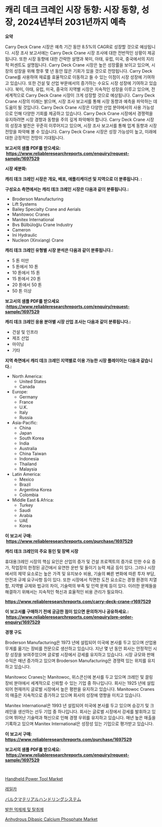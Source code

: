<p><h1>캐리 데크 크레인 시장 동향: 시장 동향, 성장, 2024년부터 2031년까지 예측</h1></p><p><strong>요약</strong></p>
<p><p>Carry Deck Crane 시장은 예측 기간 동안 8.5%의 CAGR로 성장할 것으로 예상됩니다. 시장 조사 보고서에는 Carry Deck Crane 시장 조사에 대한 전반적인 상황이 제공됩니다. 또한 시장 동향에 대한 간략한 설명과 북미, 아태, 유럽, 미국, 중국에서의 지리적 퍼센트도 설명됩니다. Carry Deck Crane 시장은 높은 성장률을 보이고 있으며, 시장의 성장을 위해 향후 몇 년 동안 많은 기회가 있을 것으로 전망됩니다. Carry Deck Crane를 사용하여 재료를 효율적으로 이동하고 들 수 있는 이점이 시장 성장에 기여하고 있습니다. 또한 건설 및 산업 부문에서의 증가하는 수요도 시장 성장에 기여하고 있습니다. 북미, 아태, 유럽, 미국, 중국의 지역별 시장은 지속적인 성장을 이루고 있으며, 전세계적으로 Carry Deck Crane 시장이 크게 성장할 것으로 예상됩니다. Carry Deck Crane 시장의 미래는 밝으며, 시장 조사 보고서를 통해 시장 동향과 예측을 파악하는 데 도움이 될 것입니다. Carry Deck Crane 시장은 다양한 산업 분야에서의 사용 가능성으로 인해 다양한 기회를 제공하고 있습니다. Carry Deck Crane 시장에서 경쟁력을 유지하려면 시장 경향과 동향을 주의 깊게 파악해야 합니다. Carry Deck Crane 시장의 성장과 발전은 꾸준히 이루어지고 있으며, 시장 조사 보고서를 통해 업계 동향과 시장 전망을 파악해 볼 수 있습니다. Carry Deck Crane 시장은 성장 가능성이 높고, 미래에 대한 긍정적인 전망이 기대됩니다.</p></p>
<p><strong>보고서의 샘플 PDF를 받으세요: &nbsp;<a href="https://www.reliableresearchreports.com/enquiry/request-sample/1697529">https://www.reliableresearchreports.com/enquiry/request-sample/1697529</a></strong></p>
<p><strong>시장 세분화:</strong></p>
<p><strong> 캐리 데크 크레인 시장은 개요, 배포, 애플리케이션 및 지역으로 더 분류됩니다. :</strong></p>
<p><strong>구성요소 측면에서는 캐리 데크 크레인 시장은 다음과 같이 분류됩니다.:</strong></p>
<p><ul><li>Broderson Manufacturing</li><li>Lift Systems</li><li>Bailey Specialty Crane and Aerials</li><li>Manitowoc Cranes</li><li>Manitex International</li><li>Bvs Bülbüloğlu Crane Industry</li><li>Cameron</li><li>Ini Hydraulic</li><li>Nucleon (Xinxiang) Crane</li></ul></p>
<p><strong> 캐리 데크 크레인 유형별 시장 분석은 다음과 같이 분류됩니다.:</strong></p>
<p><ul><li>5 톤 미만</li><li>5 톤에서 10 톤</li><li>10 톤에서 15 톤</li><li>15 톤에서 20 톤</li><li>20 톤에서 50 톤</li><li>50 톤 이상</li></ul></p>
<p><strong>보고서의 샘플 PDF를 받으세요 :<a href="https://www.reliableresearchreports.com/enquiry/request-sample/1697529">https://www.reliableresearchreports.com/enquiry/request-sample/1697529</a></strong></p>
<p><strong> 캐리 데크 크레인 응용 분야별 시장 산업 조사는 다음과 같이 분류됩니다.:</strong></p>
<p><ul><li>건설 및 인프라</li><li>제조 산업</li><li>마이닝</li><li>기타</li></ul></p>
<p><strong>지역 측면에서 캐리 데크 크레인 지역별로 이용 가능한 시장 플레이어는 다음과 같습니다.:</strong></p>
<p><ul>
    <li>
        North America:
        <ul>
            <li>United States</li>
            <li>Canada</li>
        </ul>
    </li>
    <li>
        Europe:
        <ul>
            <li>Germany</li>
            <li>France</li>
            <li>U.K.</li>
            <li>Italy</li>
            <li>Russia</li>
        </ul>
    </li>
    <li>
        Asia-Pacific:
        <ul>
            <li>China</li>
            <li>Japan</li>
            <li>South Korea</li>
            <li>India</li>
            <li>Australia</li>
            <li>China Taiwan</li>
            <li>Indonesia</li>
            <li>Thailand</li>
            <li>Malaysia</li>
        </ul>
    </li>
    <li>
        Latin America:
        <ul>
            <li>Mexico</li>
            <li>Brazil</li>
            <li>Argentina Korea</li>
            <li>Colombia</li>
        </ul>
    </li>
    <li>
        Middle East & Africa:
        <ul>
            <li>Turkey</li>
            <li>Saudi</li>
            <li>Arabia</li>
            <li>UAE</li>
            <li>Korea</li>
        </ul>
    </li>
    </ul></p>
<p><strong>이 보고서 구매: &nbsp;<a href="https://www.reliableresearchreports.com/purchase/1697529">https://www.reliableresearchreports.com/purchase/1697529</a></strong></p>
<p><strong>캐리 데크 크레인의 주요 동인 및 장벽 시장</strong></p>
<p><p>휴대용크레인 시장의 핵심 요인은 산업의 증가 및 건설 프로젝트의 증가로 인한 수요 증가, 작업장의 한정된 공간에서 유연한 운반 및 들이기 능력 제공 등이 있다. 그러나 시장에서의 제약 요소로는 높은 가격 및 유지보수 비용, 기술의 빠른 변화에 따른 투자 부담, 안전과 규제 요구사항 등이 있다. 또한 시장에서 직면한 도전 요소로는 경쟁 환경의 치열함, 지역별 규제와 법규의 차이, 기술력의 부족 및 인력 문제 등이 있다. 이러한 문제들을 해결하기 위해서는 지속적인 혁신과 효율적인 비용 관리가 필요하다.</p></p>
<p><strong><a href="https://www.reliableresearchreports.com/carry-deck-crane-r1697529">https://www.reliableresearchreports.com/carry-deck-crane-r1697529</a></strong></p>
<p><strong>이 보고서를 구매하기 전에 궁금한 점이 있으면 문의하거나 공유하세요.: &nbsp;<a href="https://www.reliableresearchreports.com/enquiry/pre-order-enquiry/1697529">https://www.reliableresearchreports.com/enquiry/pre-order-enquiry/1697529</a></strong></p>
<p><strong>경쟁 구도</strong></p>
<p><p>Broderson Manufacturing은 1973 년에 설립되어 미국에 본사를 두고 있으며 산업용 무게를 옮기는 장비를 전문으로 생산하고 있습니다. 지난 몇 년 동안 회사는 안정적인 시장 성장을 보여주었으며 글로벌 시장에서 강세를 유지하고 있습니다. 시장 규모와 판매 수익은 매년 증가하고 있으며 Broderson Manufacturing은 경쟁력 있는 위치를 유지하고 있습니다.</p><p>Manitowoc Cranes는 Manitowoc, 위스콘신에 본사를 두고 있으며 크레인 및 끌링 장비 분야에서 세계적으로 신뢰할 수 있는 기업 중 하나입니다. 회사는 1925 년에 설립되어 현재까지 글로벌 시장에서 높은 평판을 유지하고 있습니다. Manitowoc Cranes의 매출은 지속적으로 증가하고 있으며 회사의 성장에 영향을 미치고 있습니다.</p><p>Manitex International은 1993 년 설립되어 미국에 본사를 두고 있으며 승강기 및 크레인을 생산하는 선두 기업 중 하나입니다. 회사는 글로벌 시장에서 강세를 발휘하고 있으며 뛰어난 기술력과 혁신으로 인해 경쟁 우위를 유지하고 있습니다. 매년 높은 매출을 기록하고 있으며 Manitex International은 성장성 있는 기업으로 평가받고 있습니다.</p></p>
<p><strong>이 보고서 구매: &nbsp; <a href="https://www.reliableresearchreports.com/purchase/1697529">https://www.reliableresearchreports.com/purchase/1697529</a></strong></p>
<p><strong>보고서의 샘플 PDF를 받으세요: &nbsp;<a href="https://www.reliableresearchreports.com/enquiry/request-sample/1697529">https://www.reliableresearchreports.com/enquiry/request-sample/1697529</a></strong><strong></strong></p>
<p>&nbsp;</p>
<p><p><a href="https://github.com/vimar16th/Market-Research-Report-List-4/blob/main/handheld-power-tool-market.md">Handheld Power Tool Market</a></p><p><a href="https://medium.com/@conradkirrlin76575/%EB%A0%88%EC%9D%BC%EC%B9%B4-%EB%A7%88%EC%BC%93-%EC%84%B1%EA%B3%B5%EC%A0%81%EC%9D%B8-%EB%B9%84%EC%A6%88%EB%8B%88%EC%8A%A4-%EC%A0%84%EB%9E%B5%EC%9D%98-%EC%97%B4%EC%87%A0-2031%EB%85%84%EA%B9%8C%EC%A7%80-%EC%98%88%EC%B8%A1-06991953f4e3">레일카</a></p><p><a href="https://github.com/roulaayoub-saad/Market-Research-Report-List-1/blob/main/780490722313.md">バルクマテリアルハンドリングシステム</a></p><p><a href="https://github.com/laholand/Market-Research-Report-List-3/blob/main/559942220383.md">발한 억제제 및 탈취제</a></p><p><a href="https://issuu.com/reportprime-2/docs/anhydrous-dibasic-calcium-phosphate-market-size-20">Anhydrous Dibasic Calcium Phosphate Market</a></p></p>